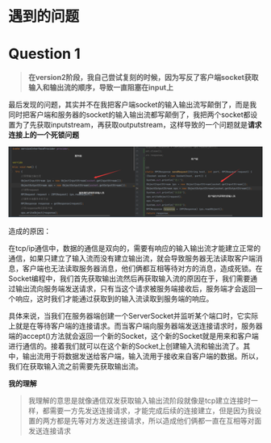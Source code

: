 # 遇到的问题

# Question 1

> **在version2阶段，我自己尝试复刻的时候，因为写反了客户端socket获取输入和输出流的顺序，导致一直阻塞在input上**

最后发现的问题，其实并不在我把客户端socket的输入输出流写颠倒了，而是我同时把客户端和服务器的socket的输入输出流都写颠倒了，我把两个socket都设置为了先获取inputstream，再获取outputstream，这样导致的一个问题就是**请求连接上的一个死锁问题**

![截图](截图.png)

造成的原因：

在tcp/ip通信中，数据的通信是双向的，需要有响应的输入输出流才能建立正常的通信，如果只建立了输入流而没有建立输出流，就会导致服务器无法读取客户端消息，客户端也无法读取服务器消息，他们俩都互相等待对方的消息，造成死锁。在Socket编程中，我们首先获取输出流然后再获取输入流的原因在于，我们需要通过输出流向服务端发送请求，只有当这个请求被服务端接收后，服务端才会返回一个响应，这时我们才能通过获取到的输入流读取到服务端的响应。

具体来说，当我们在服务器端创建一个ServerSocket并监听某个端口时，它实际上就是在等待客户端的连接请求。而当客户端向服务器端发送连接请求时，服务器端的accept()方法就会返回一个新的Socket，这个新的Socket就是用来和客户端进行通信的。接着我们就可以在这个新的Socket上创建输入流和输出流了。其中，输出流用于将数据发送给客户端，输入流用于接收来自客户端的数据。所以，我们在获取输入流之前需要先获取输出流。

**我的理解**

> 我理解的意思是就像通信双发获取输入输出流阶段就像是tcp建立连接时一样，都需要一方先发送连接请求，才能完成后续的连接建立，但是因为我设置的两方都是先等对方发送连接请求，所以造成他们俩都一直在互相等对面发送连接请求